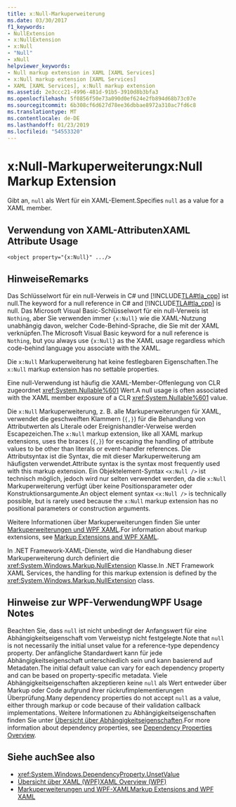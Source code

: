 ```yaml
---
title: x:Null-Markuperweiterung
ms.date: 03/30/2017
f1_keywords:
- NullExtension
- x:NullExtension
- x:Null
- "Null"
- xNull
helpviewer_keywords:
- Null markup extension in XAML [XAML Services]
- x:Null markup extension [XAML Services]
- XAML [XAML Services], x:Null markup extension
ms.assetid: 2e3ccc21-4996-481d-91b5-3910d8b3bfa3
ms.openlocfilehash: 5f0856f50e73a090d0ef624e2fb894d68b73c07e
ms.sourcegitcommit: 6b308cf6d627d78ee36dbbae8972a310ac7fd6c8
ms.translationtype: MT
ms.contentlocale: de-DE
ms.lasthandoff: 01/23/2019
ms.locfileid: "54553320"
---
```

# <a name="xnull-markup-extension"></a><span data-ttu-id="5660b-102">x:Null-Markuperweiterung</span><span class="sxs-lookup"><span data-stu-id="5660b-102">x:Null Markup Extension</span></span>
<span data-ttu-id="5660b-103">Gibt an, `null` als Wert für ein XAML-Element.</span><span class="sxs-lookup"><span data-stu-id="5660b-103">Specifies `null` as a value for a XAML member.</span></span>  
  
## <a name="xaml-attribute-usage"></a><span data-ttu-id="5660b-104">Verwendung von XAML-Attributen</span><span class="sxs-lookup"><span data-stu-id="5660b-104">XAML Attribute Usage</span></span>  
  
```xaml  
<object property="{x:Null}" .../>  
```  
  
## <a name="remarks"></a><span data-ttu-id="5660b-105">Hinweise</span><span class="sxs-lookup"><span data-stu-id="5660b-105">Remarks</span></span>  
 <span data-ttu-id="5660b-106">Das Schlüsselwort für ein null-Verweis in C# und [!INCLUDE[TLA#tla_cpp](../../../includes/tlasharptla-cpp-md.md)] ist null.</span><span class="sxs-lookup"><span data-stu-id="5660b-106">The keyword for a null reference in C# and [!INCLUDE[TLA#tla_cpp](../../../includes/tlasharptla-cpp-md.md)] is null.</span></span> <span data-ttu-id="5660b-107">Das Microsoft Visual Basic-Schlüsselwort für ein null-Verweis ist `Nothing`, aber Sie verwenden immer `{x:Null}` wie die XAML-Nutzung unabhängig davon, welcher Code-Behind-Sprache, die Sie mit der XAML verknüpfen.</span><span class="sxs-lookup"><span data-stu-id="5660b-107">The Microsoft Visual Basic keyword for a null reference is `Nothing`, but you always use `{x:Null}` as the XAML usage regardless which code-behind language you associate with the XAML.</span></span>  
  
 <span data-ttu-id="5660b-108">Die `x:Null` Markuperweiterung hat keine festlegbaren Eigenschaften.</span><span class="sxs-lookup"><span data-stu-id="5660b-108">The `x:Null` markup extension has no settable properties.</span></span>  
  
 <span data-ttu-id="5660b-109">Eine null-Verwendung ist häufig die XAML-Member-Offenlegung von CLR zugeordnet <xref:System.Nullable%601> Wert.</span><span class="sxs-lookup"><span data-stu-id="5660b-109">A null usage is often associated with the XAML member exposure of a CLR <xref:System.Nullable%601> value.</span></span>  
  
 <span data-ttu-id="5660b-110">Die `x:Null` Markuperweiterung, z. B. alle Markuperweiterungen für XAML, verwendet die geschweiften Klammern (`{,}`) für die Behandlung von Attributwerten als Literale oder Ereignishandler-Verweise werden Escapezeichen.</span><span class="sxs-lookup"><span data-stu-id="5660b-110">The `x:Null` markup extension, like all XAML markup extensions, uses the braces (`{,}`) for escaping the handling of attribute values to be other than literals or event-handler references.</span></span> <span data-ttu-id="5660b-111">Die Attributsyntax ist die Syntax, die mit dieser Markuperweiterung am häufigsten verwendet.</span><span class="sxs-lookup"><span data-stu-id="5660b-111">Attribute syntax is the syntax most frequently used with this markup extension.</span></span> <span data-ttu-id="5660b-112">Ein Objektelement-Syntax `<x:Null />` ist technisch möglich, jedoch wird nur selten verwendet werden, da die `x:Null` Markuperweiterung verfügt über keine Positionsparameter oder Konstruktionsargumente.</span><span class="sxs-lookup"><span data-stu-id="5660b-112">An object element syntax `<x:Null />` is technically possible, but is rarely used because the `x:Null` markup extension has no positional parameters or construction arguments.</span></span>  
  
 <span data-ttu-id="5660b-113">Weitere Informationen über Markuperweiterungen finden Sie unter [Markuperweiterungen und WPF XAML](../../../docs/framework/wpf/advanced/markup-extensions-and-wpf-xaml.md).</span><span class="sxs-lookup"><span data-stu-id="5660b-113">For information about markup extensions, see [Markup Extensions and WPF XAML](../../../docs/framework/wpf/advanced/markup-extensions-and-wpf-xaml.md).</span></span>  
  
 <span data-ttu-id="5660b-114">In .NET Framework-XAML-Dienste, wird die Handhabung dieser Markuperweiterung durch definiert die <xref:System.Windows.Markup.NullExtension> Klasse.</span><span class="sxs-lookup"><span data-stu-id="5660b-114">In .NET Framework XAML Services, the handling for this markup extension is defined by the <xref:System.Windows.Markup.NullExtension> class.</span></span>  
  
## <a name="wpf-usage-notes"></a><span data-ttu-id="5660b-115">Hinweise zur WPF-Verwendung</span><span class="sxs-lookup"><span data-stu-id="5660b-115">WPF Usage Notes</span></span>  
 <span data-ttu-id="5660b-116">Beachten Sie, dass `null` ist nicht unbedingt der Anfangswert für eine Abhängigkeitseigenschaft vom Verweistyp nicht festgelegte.</span><span class="sxs-lookup"><span data-stu-id="5660b-116">Note that `null` is not necessarily the initial unset value for a reference-type dependency property.</span></span> <span data-ttu-id="5660b-117">Der anfängliche Standardwert kann für jede Abhängigkeitseigenschaft unterschiedlich sein und kann basierend auf Metadaten.</span><span class="sxs-lookup"><span data-stu-id="5660b-117">The initial default value can vary for each dependency property and can be based on property-specific metadata.</span></span> <span data-ttu-id="5660b-118">Viele Abhängigkeitseigenschaften akzeptieren keine `null` als Wert entweder über Markup oder Code aufgrund ihrer rückrufimplementierungen Überprüfung.</span><span class="sxs-lookup"><span data-stu-id="5660b-118">Many dependency properties do not accept `null` as a value, either through markup or code because of their validation callback implementations.</span></span> <span data-ttu-id="5660b-119">Weitere Informationen zu Abhängigkeitseigenschaften finden Sie unter [Übersicht über Abhängigkeitseigenschaften](../../../docs/framework/wpf/advanced/dependency-properties-overview.md).</span><span class="sxs-lookup"><span data-stu-id="5660b-119">For more information about dependency properties, see [Dependency Properties Overview](../../../docs/framework/wpf/advanced/dependency-properties-overview.md).</span></span>  
  
## <a name="see-also"></a><span data-ttu-id="5660b-120">Siehe auch</span><span class="sxs-lookup"><span data-stu-id="5660b-120">See also</span></span>
- <xref:System.Windows.DependencyProperty.UnsetValue>
- [<span data-ttu-id="5660b-121">Übersicht über XAML (WPF)</span><span class="sxs-lookup"><span data-stu-id="5660b-121">XAML Overview (WPF)</span></span>](../../../docs/framework/wpf/advanced/xaml-overview-wpf.md)
- [<span data-ttu-id="5660b-122">Markuperweiterungen und WPF-XAML</span><span class="sxs-lookup"><span data-stu-id="5660b-122">Markup Extensions and WPF XAML</span></span>](../../../docs/framework/wpf/advanced/markup-extensions-and-wpf-xaml.md)
